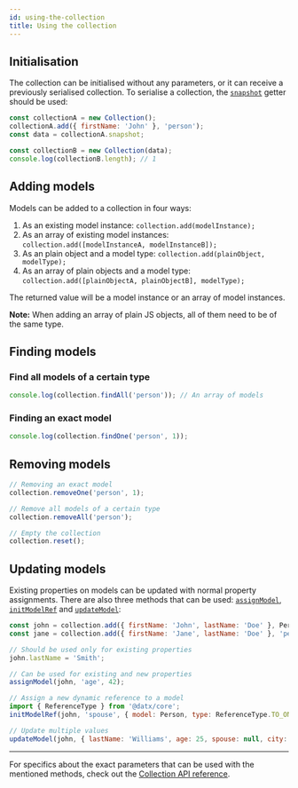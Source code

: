 ```yaml
---
id: using-the-collection
title: Using the collection
---
```


## Initialisation

The collection can be initialised without any parameters, or it can receive a previously serialised collection. To serialise a collection, the [`snapshot`](../api-reference/collection#snapshot) getter should be used:

```javascript
const collectionA = new Collection();
collectionA.add({ firstName: 'John' }, 'person');
const data = collectionA.snapshot;

const collectionB = new Collection(data);
console.log(collectionB.length); // 1
```

## Adding models

Models can be added to a collection in four ways:

1. As an existing model instance: `collection.add(modelInstance);`
2. As an array of existing model instances: `collection.add([modelInstanceA, modelInstanceB]);`
3. As an plain object and a model type: `collection.add(plainObject, modelType);`
4. As an array of plain objects and a model type: `collection.add([plainObjectA, plainObjectB], modelType);`

The returned value will be a model instance or an array of model instances.

**Note:** When adding an array of plain JS objects, all of them need to be of the same type.

## Finding models

### Find all models of a certain type

```javascript
console.log(collection.findAll('person')); // An array of models
```

### Finding an exact model

```javascript
console.log(collection.findOne('person', 1));
```

## Removing models

```javascript
// Removing an exact model
collection.removeOne('person', 1);

// Remove all models of a certain type
collection.removeAll('person');

// Empty the collection
collection.reset();
```

## Updating models

Existing properties on models can be updated with normal property assignments. There are also three methods that can be used: [`assignModel`](../api-reference/model#assignmodel), [`initModelRef`](../api-reference/model#initmodelref) and [`updateModel`](../api-reference/model#updatemodel):

```javascript
const john = collection.add({ firstName: 'John', lastName: 'Doe' }, Person); // Model class can be used as type
const jane = collection.add({ firstName: 'Jane', lastName: 'Doe' }, 'person'); // Type string/number is also valid

// Should be used only for existing properties
john.lastName = 'Smith';

// Can be used for existing and new properties
assignModel(john, 'age', 42);

// Assign a new dynamic reference to a model
import { ReferenceType } from '@datx/core';
initModelRef(john, 'spouse', { model: Person, type: ReferenceType.TO_ONE }, jane);

// Update multiple values
updateModel(john, { lastName: 'Williams', age: 25, spouse: null, city: 'San Francisco' });
```

---

For specifics about the exact parameters that can be used with the mentioned methods, check out the [Collection API reference](../api-reference/collection).
